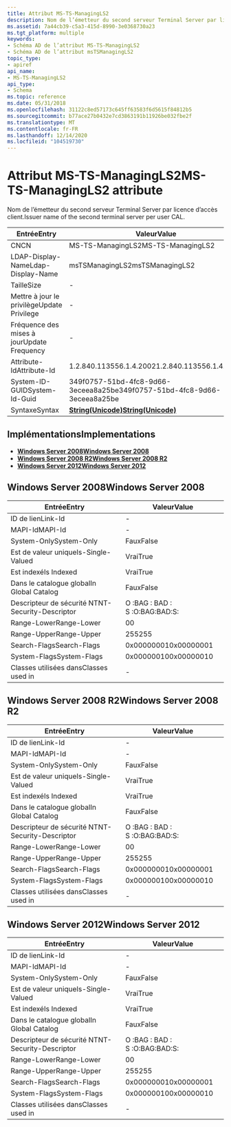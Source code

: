 ```yaml
---
title: Attribut MS-TS-ManagingLS2
description: Nom de l’émetteur du second serveur Terminal Server par licence d’accès client.
ms.assetid: 7a44cb39-c5a3-415d-8990-3e0368730a23
ms.tgt_platform: multiple
keywords:
- Schéma AD de l’attribut MS-TS-ManagingLS2
- Schéma AD de l’attribut msTSManagingLS2
topic_type:
- apiref
api_name:
- MS-TS-ManagingLS2
api_type:
- Schema
ms.topic: reference
ms.date: 05/31/2018
ms.openlocfilehash: 31122c8ed57173c645ff63583f6d5615f84812b5
ms.sourcegitcommit: b77ace27b0432e7cd3863191b11926be032fbe2f
ms.translationtype: MT
ms.contentlocale: fr-FR
ms.lasthandoff: 12/14/2020
ms.locfileid: "104519730"
---
```

# <a name="ms-ts-managingls2-attribute"></a><span data-ttu-id="fa874-105">Attribut MS-TS-ManagingLS2</span><span class="sxs-lookup"><span data-stu-id="fa874-105">MS-TS-ManagingLS2 attribute</span></span>

<span data-ttu-id="fa874-106">Nom de l’émetteur du second serveur Terminal Server par licence d’accès client.</span><span class="sxs-lookup"><span data-stu-id="fa874-106">Issuer name of the second terminal server per user CAL.</span></span>



| <span data-ttu-id="fa874-107">Entrée</span><span class="sxs-lookup"><span data-stu-id="fa874-107">Entry</span></span> | <span data-ttu-id="fa874-108">Valeur</span><span class="sxs-lookup"><span data-stu-id="fa874-108">Value</span></span> |
|-------------------|---------------------------------------------|
| <span data-ttu-id="fa874-109">CN</span><span class="sxs-lookup"><span data-stu-id="fa874-109">CN</span></span>                | <span data-ttu-id="fa874-110">MS-TS-ManagingLS2</span><span class="sxs-lookup"><span data-stu-id="fa874-110">MS-TS-ManagingLS2</span></span>                           |
| <span data-ttu-id="fa874-111">LDAP-Display-Name</span><span class="sxs-lookup"><span data-stu-id="fa874-111">Ldap-Display-Name</span></span> | <span data-ttu-id="fa874-112">msTSManagingLS2</span><span class="sxs-lookup"><span data-stu-id="fa874-112">msTSManagingLS2</span></span>                             |
| <span data-ttu-id="fa874-113">Taille</span><span class="sxs-lookup"><span data-stu-id="fa874-113">Size</span></span>              | \-                                          |
| <span data-ttu-id="fa874-114">Mettre à jour le privilège</span><span class="sxs-lookup"><span data-stu-id="fa874-114">Update Privilege</span></span>  | \-                                          |
| <span data-ttu-id="fa874-115">Fréquence des mises à jour</span><span class="sxs-lookup"><span data-stu-id="fa874-115">Update Frequency</span></span>  | \-                                          |
| <span data-ttu-id="fa874-116">Attribute-Id</span><span class="sxs-lookup"><span data-stu-id="fa874-116">Attribute-Id</span></span>      | <span data-ttu-id="fa874-117">1.2.840.113556.1.4.2002</span><span class="sxs-lookup"><span data-stu-id="fa874-117">1.2.840.113556.1.4.2002</span></span>                     |
| <span data-ttu-id="fa874-118">System-ID-GUID</span><span class="sxs-lookup"><span data-stu-id="fa874-118">System-Id-Guid</span></span>    | <span data-ttu-id="fa874-119">349f0757-51bd-4fc8-9d66-3eceea8a25be</span><span class="sxs-lookup"><span data-stu-id="fa874-119">349f0757-51bd-4fc8-9d66-3eceea8a25be</span></span>        |
| <span data-ttu-id="fa874-120">Syntaxe</span><span class="sxs-lookup"><span data-stu-id="fa874-120">Syntax</span></span>            | [<span data-ttu-id="fa874-121">**String(Unicode)**</span><span class="sxs-lookup"><span data-stu-id="fa874-121">**String(Unicode)**</span></span>](s-string-unicode.md) |



## <a name="implementations"></a><span data-ttu-id="fa874-122">Implémentations</span><span class="sxs-lookup"><span data-stu-id="fa874-122">Implementations</span></span>

-   [<span data-ttu-id="fa874-123">**Windows Server 2008**</span><span class="sxs-lookup"><span data-stu-id="fa874-123">**Windows Server 2008**</span></span>](#windows-server-2008)
-   [<span data-ttu-id="fa874-124">**Windows Server 2008 R2**</span><span class="sxs-lookup"><span data-stu-id="fa874-124">**Windows Server 2008 R2**</span></span>](#windows-server-2008-r2)
-   [<span data-ttu-id="fa874-125">**Windows Server 2012**</span><span class="sxs-lookup"><span data-stu-id="fa874-125">**Windows Server 2012**</span></span>](#windows-server-2012)

## <a name="windows-server-2008"></a><span data-ttu-id="fa874-126">Windows Server 2008</span><span class="sxs-lookup"><span data-stu-id="fa874-126">Windows Server 2008</span></span>



| <span data-ttu-id="fa874-127">Entrée</span><span class="sxs-lookup"><span data-stu-id="fa874-127">Entry</span></span> | <span data-ttu-id="fa874-128">Valeur</span><span class="sxs-lookup"><span data-stu-id="fa874-128">Value</span></span> |
|------------------------|--------------|
| <span data-ttu-id="fa874-129">ID de lien</span><span class="sxs-lookup"><span data-stu-id="fa874-129">Link-Id</span></span>                | \-           |
| <span data-ttu-id="fa874-130">MAPI-Id</span><span class="sxs-lookup"><span data-stu-id="fa874-130">MAPI-Id</span></span>                | \-           |
| <span data-ttu-id="fa874-131">System-Only</span><span class="sxs-lookup"><span data-stu-id="fa874-131">System-Only</span></span>            | <span data-ttu-id="fa874-132">Faux</span><span class="sxs-lookup"><span data-stu-id="fa874-132">False</span></span>        |
| <span data-ttu-id="fa874-133">Est de valeur unique</span><span class="sxs-lookup"><span data-stu-id="fa874-133">Is-Single-Valued</span></span>       | <span data-ttu-id="fa874-134">Vrai</span><span class="sxs-lookup"><span data-stu-id="fa874-134">True</span></span>         |
| <span data-ttu-id="fa874-135">Est indexé</span><span class="sxs-lookup"><span data-stu-id="fa874-135">Is Indexed</span></span>             | <span data-ttu-id="fa874-136">Vrai</span><span class="sxs-lookup"><span data-stu-id="fa874-136">True</span></span>         |
| <span data-ttu-id="fa874-137">Dans le catalogue global</span><span class="sxs-lookup"><span data-stu-id="fa874-137">In Global Catalog</span></span>      | <span data-ttu-id="fa874-138">Faux</span><span class="sxs-lookup"><span data-stu-id="fa874-138">False</span></span>        |
| <span data-ttu-id="fa874-139">Descripteur de sécurité NT</span><span class="sxs-lookup"><span data-stu-id="fa874-139">NT-Security-Descriptor</span></span> | <span data-ttu-id="fa874-140">O :BAG : BAD : S :</span><span class="sxs-lookup"><span data-stu-id="fa874-140">O:BAG:BAD:S:</span></span> |
| <span data-ttu-id="fa874-141">Range-Lower</span><span class="sxs-lookup"><span data-stu-id="fa874-141">Range-Lower</span></span>            | <span data-ttu-id="fa874-142">0</span><span class="sxs-lookup"><span data-stu-id="fa874-142">0</span></span>            |
| <span data-ttu-id="fa874-143">Range-Upper</span><span class="sxs-lookup"><span data-stu-id="fa874-143">Range-Upper</span></span>            | <span data-ttu-id="fa874-144">255</span><span class="sxs-lookup"><span data-stu-id="fa874-144">255</span></span>          |
| <span data-ttu-id="fa874-145">Search-Flags</span><span class="sxs-lookup"><span data-stu-id="fa874-145">Search-Flags</span></span>           | <span data-ttu-id="fa874-146">0x00000001</span><span class="sxs-lookup"><span data-stu-id="fa874-146">0x00000001</span></span>   |
| <span data-ttu-id="fa874-147">System-Flags</span><span class="sxs-lookup"><span data-stu-id="fa874-147">System-Flags</span></span>           | <span data-ttu-id="fa874-148">0x00000010</span><span class="sxs-lookup"><span data-stu-id="fa874-148">0x00000010</span></span>   |
| <span data-ttu-id="fa874-149">Classes utilisées dans</span><span class="sxs-lookup"><span data-stu-id="fa874-149">Classes used in</span></span>        | \-           |



## <a name="windows-server-2008-r2"></a><span data-ttu-id="fa874-150">Windows Server 2008 R2</span><span class="sxs-lookup"><span data-stu-id="fa874-150">Windows Server 2008 R2</span></span>



| <span data-ttu-id="fa874-151">Entrée</span><span class="sxs-lookup"><span data-stu-id="fa874-151">Entry</span></span> | <span data-ttu-id="fa874-152">Valeur</span><span class="sxs-lookup"><span data-stu-id="fa874-152">Value</span></span> |
|------------------------|--------------|
| <span data-ttu-id="fa874-153">ID de lien</span><span class="sxs-lookup"><span data-stu-id="fa874-153">Link-Id</span></span>                | \-           |
| <span data-ttu-id="fa874-154">MAPI-Id</span><span class="sxs-lookup"><span data-stu-id="fa874-154">MAPI-Id</span></span>                | \-           |
| <span data-ttu-id="fa874-155">System-Only</span><span class="sxs-lookup"><span data-stu-id="fa874-155">System-Only</span></span>            | <span data-ttu-id="fa874-156">Faux</span><span class="sxs-lookup"><span data-stu-id="fa874-156">False</span></span>        |
| <span data-ttu-id="fa874-157">Est de valeur unique</span><span class="sxs-lookup"><span data-stu-id="fa874-157">Is-Single-Valued</span></span>       | <span data-ttu-id="fa874-158">Vrai</span><span class="sxs-lookup"><span data-stu-id="fa874-158">True</span></span>         |
| <span data-ttu-id="fa874-159">Est indexé</span><span class="sxs-lookup"><span data-stu-id="fa874-159">Is Indexed</span></span>             | <span data-ttu-id="fa874-160">Vrai</span><span class="sxs-lookup"><span data-stu-id="fa874-160">True</span></span>         |
| <span data-ttu-id="fa874-161">Dans le catalogue global</span><span class="sxs-lookup"><span data-stu-id="fa874-161">In Global Catalog</span></span>      | <span data-ttu-id="fa874-162">Faux</span><span class="sxs-lookup"><span data-stu-id="fa874-162">False</span></span>        |
| <span data-ttu-id="fa874-163">Descripteur de sécurité NT</span><span class="sxs-lookup"><span data-stu-id="fa874-163">NT-Security-Descriptor</span></span> | <span data-ttu-id="fa874-164">O :BAG : BAD : S :</span><span class="sxs-lookup"><span data-stu-id="fa874-164">O:BAG:BAD:S:</span></span> |
| <span data-ttu-id="fa874-165">Range-Lower</span><span class="sxs-lookup"><span data-stu-id="fa874-165">Range-Lower</span></span>            | <span data-ttu-id="fa874-166">0</span><span class="sxs-lookup"><span data-stu-id="fa874-166">0</span></span>            |
| <span data-ttu-id="fa874-167">Range-Upper</span><span class="sxs-lookup"><span data-stu-id="fa874-167">Range-Upper</span></span>            | <span data-ttu-id="fa874-168">255</span><span class="sxs-lookup"><span data-stu-id="fa874-168">255</span></span>          |
| <span data-ttu-id="fa874-169">Search-Flags</span><span class="sxs-lookup"><span data-stu-id="fa874-169">Search-Flags</span></span>           | <span data-ttu-id="fa874-170">0x00000001</span><span class="sxs-lookup"><span data-stu-id="fa874-170">0x00000001</span></span>   |
| <span data-ttu-id="fa874-171">System-Flags</span><span class="sxs-lookup"><span data-stu-id="fa874-171">System-Flags</span></span>           | <span data-ttu-id="fa874-172">0x00000010</span><span class="sxs-lookup"><span data-stu-id="fa874-172">0x00000010</span></span>   |
| <span data-ttu-id="fa874-173">Classes utilisées dans</span><span class="sxs-lookup"><span data-stu-id="fa874-173">Classes used in</span></span>        | \-           |



## <a name="windows-server-2012"></a><span data-ttu-id="fa874-174">Windows Server 2012</span><span class="sxs-lookup"><span data-stu-id="fa874-174">Windows Server 2012</span></span>



| <span data-ttu-id="fa874-175">Entrée</span><span class="sxs-lookup"><span data-stu-id="fa874-175">Entry</span></span> | <span data-ttu-id="fa874-176">Valeur</span><span class="sxs-lookup"><span data-stu-id="fa874-176">Value</span></span> |
|------------------------|--------------|
| <span data-ttu-id="fa874-177">ID de lien</span><span class="sxs-lookup"><span data-stu-id="fa874-177">Link-Id</span></span>                | \-           |
| <span data-ttu-id="fa874-178">MAPI-Id</span><span class="sxs-lookup"><span data-stu-id="fa874-178">MAPI-Id</span></span>                | \-           |
| <span data-ttu-id="fa874-179">System-Only</span><span class="sxs-lookup"><span data-stu-id="fa874-179">System-Only</span></span>            | <span data-ttu-id="fa874-180">Faux</span><span class="sxs-lookup"><span data-stu-id="fa874-180">False</span></span>        |
| <span data-ttu-id="fa874-181">Est de valeur unique</span><span class="sxs-lookup"><span data-stu-id="fa874-181">Is-Single-Valued</span></span>       | <span data-ttu-id="fa874-182">Vrai</span><span class="sxs-lookup"><span data-stu-id="fa874-182">True</span></span>         |
| <span data-ttu-id="fa874-183">Est indexé</span><span class="sxs-lookup"><span data-stu-id="fa874-183">Is Indexed</span></span>             | <span data-ttu-id="fa874-184">Vrai</span><span class="sxs-lookup"><span data-stu-id="fa874-184">True</span></span>         |
| <span data-ttu-id="fa874-185">Dans le catalogue global</span><span class="sxs-lookup"><span data-stu-id="fa874-185">In Global Catalog</span></span>      | <span data-ttu-id="fa874-186">Faux</span><span class="sxs-lookup"><span data-stu-id="fa874-186">False</span></span>        |
| <span data-ttu-id="fa874-187">Descripteur de sécurité NT</span><span class="sxs-lookup"><span data-stu-id="fa874-187">NT-Security-Descriptor</span></span> | <span data-ttu-id="fa874-188">O :BAG : BAD : S :</span><span class="sxs-lookup"><span data-stu-id="fa874-188">O:BAG:BAD:S:</span></span> |
| <span data-ttu-id="fa874-189">Range-Lower</span><span class="sxs-lookup"><span data-stu-id="fa874-189">Range-Lower</span></span>            | <span data-ttu-id="fa874-190">0</span><span class="sxs-lookup"><span data-stu-id="fa874-190">0</span></span>            |
| <span data-ttu-id="fa874-191">Range-Upper</span><span class="sxs-lookup"><span data-stu-id="fa874-191">Range-Upper</span></span>            | <span data-ttu-id="fa874-192">255</span><span class="sxs-lookup"><span data-stu-id="fa874-192">255</span></span>          |
| <span data-ttu-id="fa874-193">Search-Flags</span><span class="sxs-lookup"><span data-stu-id="fa874-193">Search-Flags</span></span>           | <span data-ttu-id="fa874-194">0x00000001</span><span class="sxs-lookup"><span data-stu-id="fa874-194">0x00000001</span></span>   |
| <span data-ttu-id="fa874-195">System-Flags</span><span class="sxs-lookup"><span data-stu-id="fa874-195">System-Flags</span></span>           | <span data-ttu-id="fa874-196">0x00000010</span><span class="sxs-lookup"><span data-stu-id="fa874-196">0x00000010</span></span>   |
| <span data-ttu-id="fa874-197">Classes utilisées dans</span><span class="sxs-lookup"><span data-stu-id="fa874-197">Classes used in</span></span>        | \-           |



 

 




